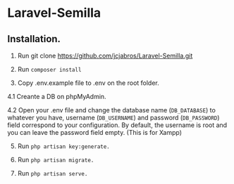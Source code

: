 # Laravel-Semilla

## Installation.

1. Run git clone https://github.com/jcjabros/Laravel-Semilla.git

2. Run `composer install`

3. Copy .env.example file to .env on the root folder.

4.1 Creante a DB on phpMyAdmin.

4.2 Open your .env file and change the database name (`DB_DATABASE`) to whatever you have, username (`DB_USERNAME`) and password (`DB_PASSWORD`) field correspond to your configuration. By default, the username is root and you can leave the password field empty. (This is for Xampp) 

5. Run `php artisan key:generate.`

6. Run `php artisan migrate.`

7. Run `php artisan serve.`
